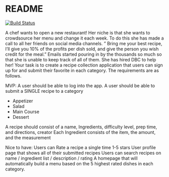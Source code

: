 # README

[![Build Status](https://travis-ci.org/kunomaclis/Recipe-Box.svg?branch=master)](https://travis-ci.org/kunomaclis/Recipe-Box)

A chef wants to open a new restaurant! Her niche is that she wants to crowdsource her menu and change it each week. To do this she has made a call to all her friends on social media channels. ” Bring me your best recipe, I’ll give you 10% of the profits per dish sold, and give the person you wish credit for the meal.” Emails started pouring in by the thousands so much so that she is unable to keep track of all of them. She has hired DBC to help her! Your task is to create a recipe collection application that users can sign up for and submit their favorite in each category. The requirements are as follows.

MVP:
A user should be able to log into the app.
A user should be able to submit a SINGLE recipe to a category
* Appetizer
* Salad
* Main Course
* Dessert

A recipe should consist of a name, Ingredients, difficulty level, prep time, and directions, creator
Each Ingredient consists of the item, the amount, and the measurement

Nice to have:
Users can Rate a recipe a single time 1-5 stars
User profile page that shows all of their submitted recipes
Users can search recipes on name / ingredient list / description / rating
A homepage that will automatically build a menu based on the 5 highest rated dishes in each category.
